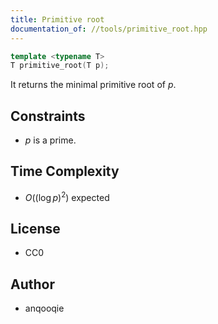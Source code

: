 ```yaml
---
title: Primitive root
documentation_of: //tools/primitive_root.hpp
---
```


```cpp
template <typename T>
T primitive_root(T p);
```

It returns the minimal primitive root of $p$.

## Constraints
- $p$ is a prime.

## Time Complexity
- $O\left(\left(\log p\right)^2\right)$ expected

## License
- CC0

## Author
- anqooqie
